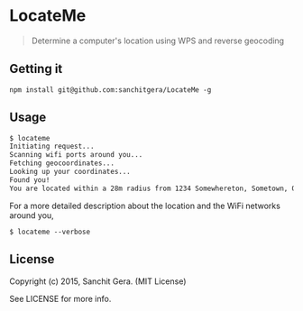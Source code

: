 # LocateMe
> Determine a computer's location using WPS and reverse geocoding

## Getting it 
```
npm install git@github.com:sanchitgera/LocateMe -g 
```

## Usage 
```bash
$ locateme
Initiating request...
Scanning wifi ports around you...
Fetching geocoordinates...
Looking up your coordinates...
Found you!
You are located within a 28m radius from 1234 Somewhereton, Sometown, ON A1B 2C3, Canada
```

For a more detailed description about the location and the WiFi networks around you, 
```
$ locateme --verbose
```

## License

Copyright (c) 2015, Sanchit Gera. (MIT License)

See LICENSE for more info.



